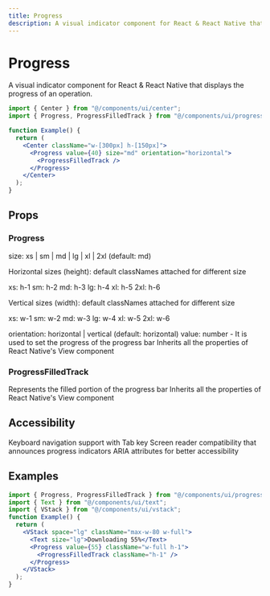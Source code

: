 ```yaml
---
title: Progress
description: A visual indicator component for React & React Native that displays the progress of an operation.
---
```


# Progress

A visual indicator component for React & React Native that displays the progress of an operation.

```jsx
import { Center } from "@/components/ui/center";
import { Progress, ProgressFilledTrack } from "@/components/ui/progress";

function Example() {
  return (
    <Center className="w-[300px] h-[150px]">
      <Progress value={40} size="md" orientation="horizontal">
        <ProgressFilledTrack />
      </Progress>
    </Center>
  );
}
```

## Props

### Progress

size: xs | sm | md | lg | xl | 2xl (default: md)

Horizontal sizes (height):
default classNames attached for different size

xs: h-1
sm: h-2
md: h-3
lg: h-4
xl: h-5
2xl: h-6

Vertical sizes (width):
default classNames attached for different size

xs: w-1
sm: w-2
md: w-3
lg: w-4
xl: w-5
2xl: w-6

orientation: horizontal | vertical (default: horizontal)
value: number - It is used to set the progress of the progress bar
Inherits all the properties of React Native's View component

### ProgressFilledTrack

Represents the filled portion of the progress bar
Inherits all the properties of React Native's View component

## Accessibility

Keyboard navigation support with Tab key
Screen reader compatibility that announces progress indicators
ARIA attributes for better accessibility

## Examples

```jsx
import { Progress, ProgressFilledTrack } from "@/components/ui/progress";
import { Text } from "@/components/ui/text";
import { VStack } from "@/components/ui/vstack";
function Example() {
  return (
    <VStack space="lg" className="max-w-80 w-full">
      <Text size="lg">Downloading 55%</Text>
      <Progress value={55} className="w-full h-1">
        <ProgressFilledTrack className="h-1" />
      </Progress>
    </VStack>
  );
}
```
